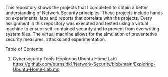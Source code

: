 This repository shows the projects that I completed to obtain a better understanding of Network Security principles. 
These projects include hands on experiments, labs and reports that correlate with the projects. Every assignment in 
this repository was executed and tested using a virtual machine to ensure self-contained security and to prevent 
from overwriting system files. The virtual machine allows for the simulation of preventetive security measures, 
attacks and experimentation.

Table of Contents:
1. Cybersecurity Tools
      (Exploring Ubuntu Home Lab)
   https://github.com/burnsidk1/Network-Security/blob/main/Exploring-Ubuntu-Home-Lab.md
